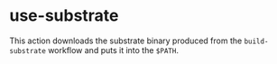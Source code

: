 # use-substrate

This action downloads the substrate binary produced from the `build-substrate` workflow and puts it into the `$PATH`.